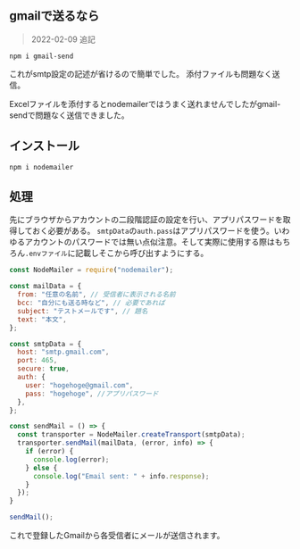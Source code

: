## gmailで送るなら
> 2022-02-09 追記
```
npm i gmail-send
```
これがsmtp設定の記述が省けるので簡単でした。
添付ファイルも問題なく送信。

Excelファイルを添付するとnodemailerではうまく送れませんでしたがgmail-sendで問題なく送信できました。


## インストール
```
npm i nodemailer
```
## 処理
先にブラウザからアカウントの二段階認証の設定を行い、アプリパスワードを取得しておく必要がある。
`smtpData`の`auth.pass`はアプリパスワードを使う。いわゆるアカウントのパスワードでは無い点似注意。そして実際に使用する際はもちろん`.envファイル`に記載しそこから呼び出すようにする。
```js
const NodeMailer = require("nodemailer");

const mailData = {
  from: "任意の名前", // 受信者に表示される名前
  bcc: "自分にも送る時など", // 必要であれば
  subject: "テストメールです", // 題名
  text: "本文",
};

const smtpData = {
  host: "smtp.gmail.com",
  port: 465,
  secure: true,
  auth: {
    user: "hogehoge@gmail.com",
    pass: "hogehoge", //アプリパスワード
  },
};

const sendMail = () => {
  const transporter = NodeMailer.createTransport(smtpData);
  transporter.sendMail(mailData, (error, info) => {
    if (error) {
      console.log(error);
    } else {
      console.log("Email sent: " + info.response);
    }
  });
}

sendMail();
```

これで登録したGmailから各受信者にメールが送信されます。